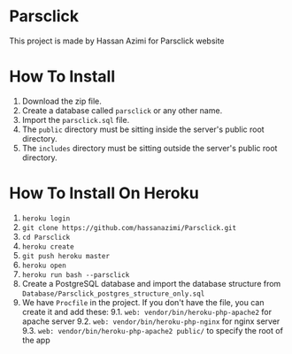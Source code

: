 Parsclick
===================
This project is made by Hassan Azimi for Parsclick website


How To Install
===================
1. Download the zip file.
2. Create a database called ```parsclick``` or any other name.
3. Import the ```parsclick.sql``` file.
4. The ```public``` directory must be sitting inside the server's public root directory.
5. The ```includes``` directory must be sitting outside the server's public root directory.

How To Install On Heroku
===================

1. ```heroku login```
2. ```git clone https://github.com/hassanazimi/Parsclick.git```
3. ```cd Parsclick```
4. ```heroku create```
5. ```git push heroku master```
6. ```heroku open```
7. ```heroku run bash --parsclick```
8. Create a PostgreSQL database and import the database structure from ```Database/Parsclick_postgres_structure_only.sql```
9. We have ```Procfile``` in the project. If you don't have the file, you can create it and add these:
9.1. ```web: vendor/bin/heroku-php-apache2``` for apache server
9.2. ```web: vendor/bin/heroku-php-nginx``` for nginx server
9.3. ```web: vendor/bin/heroku-php-apache2 public/``` to specify the root of the app
  